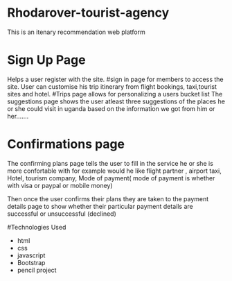 # Rhodarover-tourist-agency 
This is an itenary recommendation web platform  
# Sign Up Page
Helps a user register with the site.
#sign in page for members to access the site.
User can customise his trip itinerary from flight bookings, taxi,tourist sites and hotel. 
#Trips page allows for personalizing a users bucket list
The suggestions page shows the user atleast three suggestions of the places he or she could visit in uganda based on the information we got  from him or her.......
# Confirmations page
The confirming plans page tells the user to fill in the service he or she is more confortable with for example would he like flight partner , airport taxi, Hotel, tourism company, Mode of payment( mode of payment is whether with visa or paypal or mobile money)
<p>Then once the user confirms their plans they are taken to the payment details page to show whether their particular payment details are successful or unsuccessful (declined)</p>
#Technologies Used
<ul>
  <li> html </li>
  <li> css </li>
  <li> javascript </li>
  <li>Bootstrap</li>
  <li> pencil project </li>
</ul>

